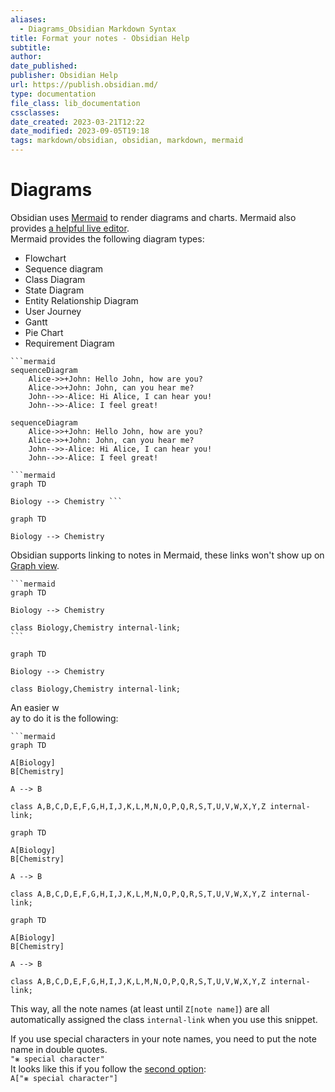 ```yaml
---
aliases:
  - Diagrams_Obsidian Markdown Syntax
title: Format your notes - Obsidian Help
subtitle: 
author: 
date_published: 
publisher: Obsidian Help
url: https://publish.obsidian.md/
type: documentation
file_class: lib_documentation
cssclasses:
date_created: 2023-03-21T12:22
date_modified: 2023-09-05T19:18
tags: markdown/obsidian, obsidian, markdown, mermaid
---
```

# Diagrams

Obsidian uses [Mermaid](https://mermaid-js.github.io/) to render diagrams and charts. Mermaid also provides [a helpful live editor](https://mermaid-js.github.io/mermaid-live-editor).  
Mermaid provides the following diagram types:

- Flowchart
- Sequence diagram
- Class Diagram
- State Diagram
- Entity Relationship Diagram
- User Journey
- Gantt
- Pie Chart
- Requirement Diagram

```
```mermaid
sequenceDiagram
    Alice->>+John: Hello John, how are you?
    Alice->>+John: John, can you hear me?
    John-->>-Alice: Hi Alice, I can hear you!
    John-->>-Alice: I feel great!
```

```mermaid
sequenceDiagram
    Alice->>+John: Hello John, how are you?
    Alice->>+John: John, can you hear me?
    John-->>-Alice: Hi Alice, I can hear you!
    John-->>-Alice: I feel great!
```

```
```mermaid 
graph TD 

Biology --> Chemistry ```
```

```mermaid
graph TD

Biology --> Chemistry
```

Obsidian supports linking to notes in Mermaid, these links won't show up on [Graph view](https://help.obsidian.md/Plugins/Graph+view).

````
```mermaid
graph TD

Biology --> Chemistry

class Biology,Chemistry internal-link;
```
````

```mermaid
graph TD

Biology --> Chemistry

class Biology,Chemistry internal-link;
```

An easier w  
ay to do it is the following:

```
```mermaid
graph TD

A[Biology]
B[Chemistry]

A --> B

class A,B,C,D,E,F,G,H,I,J,K,L,M,N,O,P,Q,R,S,T,U,V,W,X,Y,Z internal-link;
```

```mermaid
graph TD

A[Biology]
B[Chemistry]

A --> B

class A,B,C,D,E,F,G,H,I,J,K,L,M,N,O,P,Q,R,S,T,U,V,W,X,Y,Z internal-link;
```

```mermaid
graph TD

A[Biology]
B[Chemistry]

A --> B

class A,B,C,D,E,F,G,H,I,J,K,L,M,N,O,P,Q,R,S,T,U,V,W,X,Y,Z internal-link;
```

This way, all the note names (at least until `Z[note name]`) are all automatically assigned the class `internal-link` when you use this snippet.

If you use special characters in your note names, you need to put the note name in double quotes.  
`"⨳ special character"`  
It looks like this if you follow the [second option](https://help.obsidian.md/How+to/Format+your+notes#^376b9d):  
`A["⨳ special character"]`
